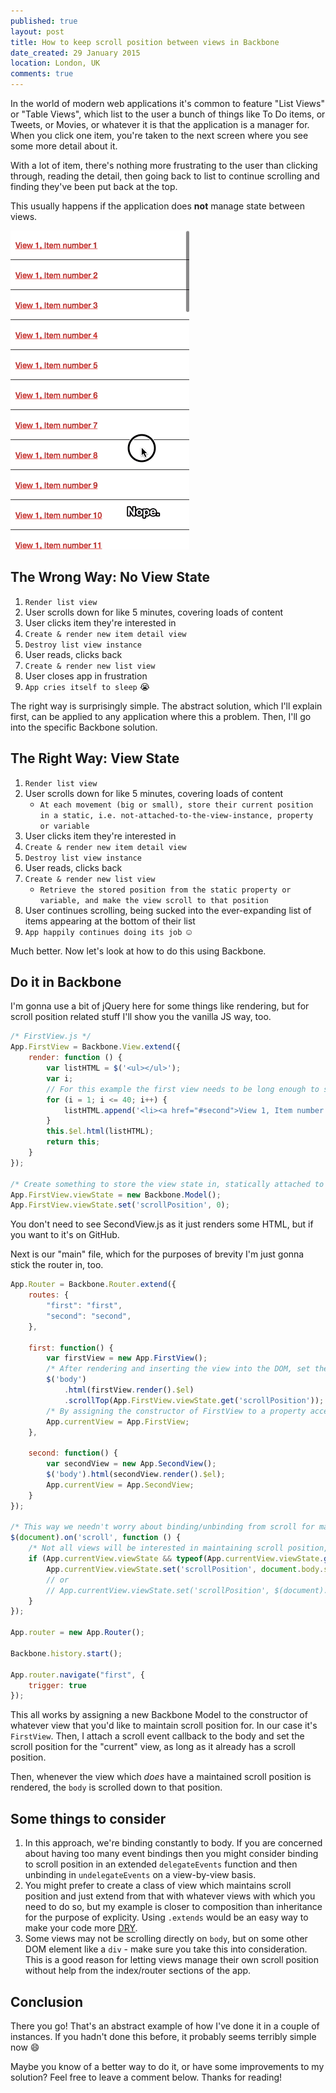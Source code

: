 ```yaml
---
published: true
layout: post
title: How to keep scroll position between views in Backbone
date_created: 29 January 2015
location: London, UK
comments: true
---
```


In the world of modern web applications it's common to feature "List Views" or "Table Views", which list to the user a bunch of things like To Do items, or Tweets, or Movies, or whatever it is that the application is a manager for. When you click one item, you're taken to the next screen where you see some more detail about it.

With a lot of item, there's nothing more frustrating to the user than clicking through, reading the detail, then going back to list to continue scrolling and finding they've been put back at the top.

<!-- Put a GIF here showing what happens when you scroll and then go to the  -->

This usually happens if the application does **not** manage state between views.

<img src="/img/keep-scroll-position.gif" class="float-right small-iphone-image">

## The Wrong Way: No View State

1. `Render list view`
2. User scrolls down for like 5 minutes, covering loads of content
3. User clicks item they're interested in
4. `Create & render new item detail view`
5. `Destroy list view instance`
6. User reads, clicks back
7. `Create & render new list view`
8. User closes app in frustration
9. `App cries itself to sleep` :sob:

The right way is surprisingly simple. The abstract solution, which I'll explain first, can be applied to any application where this a problem. Then, I'll go into the specific Backbone solution.

## The Right Way: View State

1. `Render list view`
2. User scrolls down for like 5 minutes, covering loads of content
	* `At each movement (big or small), store their current position in a static, i.e. not-attached-to-the-view-instance, property or variable`
3. User clicks item they're interested in
4. `Create & render new item detail view`
5. `Destroy list view instance`
6. User reads, clicks back
7. `Create & render new list view`
	* `Retrieve the stored position from the static property or variable, and make the view scroll to that position`
8. User continues scrolling, being sucked into the ever-expanding list of items appearing at the bottom of their list
9. `App happily continues doing its job` :relaxed:

Much better. Now let's look at how to do this using Backbone.

## Do it in Backbone

I'm gonna use a bit of jQuery here for some things like rendering, but for scroll position related stuff I'll show you the vanilla JS way, too.

~~~javascript
/* FirstView.js */
App.FirstView = Backbone.View.extend({
	render: function () {
		var listHTML = $('<ul></ul>');
		var i;
		// For this example the first view needs to be long enough to scroll
		for (i = 1; i <= 40; i++) {
			listHTML.append('<li><a href="#second">View 1, Item number ' + i + '</a></li>');
		}
		this.$el.html(listHTML);
		return this;
	}
});

/* Create something to store the view state in, statically attached to the View constructor itself, rather than an instance. The default scroll position should be 0, and remember this'll only be set *once*, when this file first loads. */
App.FirstView.viewState = new Backbone.Model();
App.FirstView.viewState.set('scrollPosition', 0);
~~~

You don't need to see SecondView.js as it just renders some HTML, but if you want to it's on GitHub.

Next is our "main" file, which for the purposes of brevity I'm just gonna stick the router in, too.

~~~javascript
App.Router = Backbone.Router.extend({
	routes: {
		"first": "first",
		"second": "second",
	},

	first: function() {
		var firstView = new App.FirstView();
		/* After rendering and inserting the view into the DOM, set the scroll position immediately. */
		$('body')
			.html(firstView.render().$el)
			.scrollTop(App.FirstView.viewState.get('scrollPosition'));
		/* By assigning the constructor of FirstView to a property accessible elsewhere we can modify its view state */
		App.currentView = App.FirstView;
	},

	second: function() {
		var secondView = new App.SecondView();
		$('body').html(secondView.render().$el);
		App.currentView = App.SecondView;
	}
});

/* This way we needn't worry about binding/unbinding from scroll for many different views */
$(document).on('scroll', function () {
	/* Not all views will be interested in maintaining scroll position, so we need to check them first. */
	if (App.currentView.viewState && typeof(App.currentView.viewState.get('scrollPosition')) !== 'undefined') {
		App.currentView.viewState.set('scrollPosition', document.body.scrollTop);
		// or
		// App.currentView.viewState.set('scrollPosition', $(document).scrollTop());
	}
});

App.router = new App.Router();

Backbone.history.start();

App.router.navigate("first", {
	trigger: true
});
~~~

This all works by assigning a new Backbone Model to the constructor of whatever view that you'd like to maintain scroll position for. In our case it's `FirstView`. Then, I attach a scroll event callback to the body and set the scroll position for the "current" view, as long as it already has a scroll position.

Then, whenever the view which *does* have a maintained scroll position is rendered, the `body` is scrolled down to that position.

## Some things to consider

1. In this approach, we're binding constantly to body. If you are concerned about having too many event bindings then you might consider binding to scroll position in an extended `delegateEvents` function and then unbinding in `undelegateEvents` on a view-by-view basis.
2. You might prefer to create a class of view which maintains scroll position and just extend from that with whatever views with which you need to do so, but my example is closer to composition than inheritance for the purpose of explicity. Using `.extends` would be an easy way to make your code more [DRY](http://en.wikipedia.org/wiki/Don%27t_repeat_yourself).
3. Some views may not be scrolling directly on `body`, but on some other DOM element like a `div` - make sure you take this into consideration. This is a good reason for letting views manage their own scroll position without help from the index/router sections of the app.

## Conclusion

There you go! That's an abstract example of how I've done it in a couple of instances. If you hadn't done this before, it probably seems terribly simple now :smile:

Maybe you know of a better way to do it, or have some improvements to my solution? Feel free to leave a comment below. Thanks for reading!